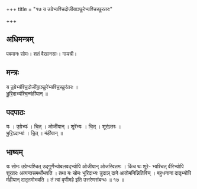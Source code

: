 +++
title = "१७ य उग्रेभ्यश्चिदोजीयाञ्छूरेभ्यश्चिच्छूरतरः"

+++
## अधिमन्त्रम्
पवमानः सोमः। शतं वैखानसाः। गायत्री।

## मन्त्रः
य उ॒ग्रेभ्य॑श्चि॒दोजी॑या॒ञ्छूरे॑भ्यश्चि॒च्छूर॑तरः ।  
भू॒रि॒दाभ्य॑श्चि॒न्मंही॑यान् ॥

## पदपाठः
यः । उ॒ग्रेभ्यः॑ । चि॒त् । ओजी॑यान् । शूरे॑भ्यः । चि॒त् । शूर॑ऽतरः ।  
भू॒रि॒ऽदाभ्यः॑ । चि॒त् । मंही॑यान् ॥

## भाष्यम्
यः सोमः उग्रेभ्यश्चित् उद्गूर्णेभ्योबलवद्भ्योपि ओजीयान् ओजस्वितमः । किंच थः शूरे- भ्यश्चित् वीरेभ्योपि शूरतरः अत्यन्तसमर्थोभवति । तथा यः सोमः भूरिदाभ्यः डुदाञ् दाने आतोमनिन्नितिविच् । बहुधनानां दातृभ्योपि मंहीयान् दातृतमोभवति । तं त्वां वृणीमहे इति उत्तरेणसंबन्धः ॥ १७ ॥